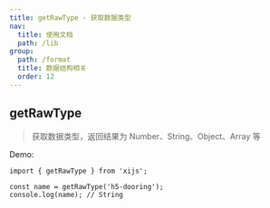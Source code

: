 ```yaml
---
title: getRawType - 获取数据类型
nav:
  title: 使用文档
  path: /lib
group:
  path: /format
  title: 数据结构相关
  order: 12
---
```


## getRawType

> 获取数据类型，返回结果为 Number、String、Object、Array 等

Demo:

```tsx | pure
import { getRawType } from 'xijs';

const name = getRawType('h5-dooring');
console.log(name); // String
```
